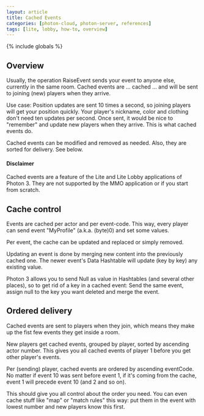 ```yaml
---
layout: article
title: Cached Events
categories: [photon-cloud, photon-server, references]
tags: [lite, lobby, how-to, overview]
---
```

{% include globals %}

Overview
--------

Usually, the operation RaiseEvent sends your event to anyone else,
currently in the same room. Cached events are ... cached ... and will be
sent to joining (new) players when they arrive.

Use case: Position updates are sent 10 times a second, so joining
players will get your position quickly. Your player's nickname, color
and clothing don't need ten updates per second. Once sent, it would be
nice to "remember" and update new players when they arrive. This is what
cached events do.

Cached events can be modified and removed as needed. Also, they are
sorted for delivery. See below.

#### Disclaimer

Cached events are a feature of the Lite and Lite Lobby applications of
Photon 3. They are not supported by the MMO application or if you start
from scratch.

Cache control
-------------

Events are cached per actor and per event-code. This way, every player
can send event "MyProfile" (a.k.a. (byte)0) and set some values.

Per event, the cache can be updated and replaced or simply removed.

Updating an event is done by merging new content into the previously
cached one. The newer event's Data Hashtable will update (key by key)
any existing value.

Photon 3 allows you to send Null as value in Hashtables (and several
other places), so to get rid of a key in a cached event: Send the same
event, assign null to the key you want deleted and merge the event.

Ordered delivery
----------------

Cached events are sent to players when they join, which means they make
up the fist few events they get inside a room.

New players get cached events, grouped by player, sorted by ascending
actor number. This gives you all cached events of player 1 before you
get other player's events.

Per (sending) player, cached events are ordered by ascending eventCode.
No matter if event 10 was sent before event 1, if it's coming from the
cache, event 1 will precede event 10 (and 2 and so on).

This should give you all control about the order you need. You can even
cache stuff like "map" or "match rules" this way: put them in the event
with lowest number and new players know this first.
